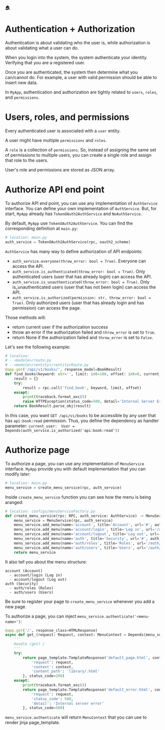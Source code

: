 <!--startTocHeader-->
[🏠](README.md)
# Authentication + Authorization
<!--endTocHeader-->

Authentication is about validating who the user is, while authorization is about validating what a user can do.

When you login into the system, the system authenticate your identity. Verifying that you are a registered user.

Once you are authenticated, the system then determine what you can/cannot do. For example, a user with valid permission should be able to insert new data.

In `MyApp`, authentication and authorization are tightly related to `users`, `roles`, and `permissions`.

# Users, roles, and permissions

Every authenticated user is associated with a `user` entity.

A user might have multiple `permissions` and `roles`.

A `role` is a collection of `permissions`. So, instead of assigning the same set of permissions to multiple users, you can create a single role and assign that role to the users.

User's role and permissions are stored as JSON array.

# Authorize API end point

To authorize API end point, you can use any implementation of `AuthService` interface. You can define your own implementation of `AuthService`. But, for start, `MyApp` already has `TokenOAuth2AuthService` and `NoAuthService`.

By default, `MyApp` use `TokenOAuth2AuthService`. You can find the corresponding definition at `main.py`:

```python
# location: main.py
auth_service = TokenOAuth2AuthService(rpc, oauth2_scheme)
```

`AuthService` has many way to define authorization of API endpoints:

- `auth_service.everyone(throw_error: bool = True)`. Everyone can access the API.
- `auth_service.is_authenticated(throw_error: bool = True)`. Only authenticated users (user that has already login) can access the API.
- `auth_service.is_unauthenticated(throw_error: bool = True)`. Only is_unauthenticated users (user that has not been login) can access the API.
- `auth_service.is_authorized(permission: str, throw_error: bool = True)`. Only authorized users (user that has already login and has permission) can access the page.

Those methods will:
- return current user if the authorization success 
- throw an error if the authorization failed and `throw_error` is set to `True`.
- return None if the authorization failed and `throw_error` is set to `False`.

Let's see the following example:

```python
# location: 
# - <module>/route.py
# - <module>/<entity>/<entity>Route.py
@app.get('/api/v1/books/', response_model=BookResult)
def find_books(keyword: str='', limit: int=100, offset: int=0, current_user:  User = Depends(auth_service.is_authorized('api:book:read'))) -> BookResult:
    result = {}
    try:
        result = rpc.call('find_book', keyword, limit, offset)
    except:
        print(traceback.format_exc()) 
        raise HTTPException(status_code=500, detail='Internal Server Error')
    return BookResult.parse_obj(result)
```

In this case, you want `GET /api/vi/books` to be accessible by any user that has `api:book:read` permission. Thus, you define the dependency as handler parameter: `current_user:  User = Depends(auth_service.is_authorized('api:book:read'))`

# Authorize page

To authorize a page, you can use any implementation of `MenuService` interface. `MyApp` provide you with default implementation that you can modify later:

```python
# location: main.py
menu_service = create_menu_service(rpc, auth_service)
```

Inside `create_menu_service` function you can see how the menu is being aranged:

```python
# location: configs/menuServiceFactory.py
def create_menu_service(rpc: RPC, auth_service: AuthService) -> MenuService:
    menu_service = MenuService(rpc, auth_service)
    menu_service.add_menu(name='account', title='Account', url='#', auth_type=AuthType.EVERYONE)
    menu_service.add_menu(name='account/login', title='Log in', url='/account/login', auth_type=AuthType.UNAUTHENTICATED, parent_name='account')
    menu_service.add_menu(name='account/logout', title='Log out', url='/account/logout', auth_type=AuthType.AUTHENTICATED, parent_name='account')
    menu_service.add_menu(name='auth', title='Security', url='#', auth_type=AuthType.EVERYONE)
    menu_service.add_menu(name='auth/roles', title='Roles', url='/auth/roles', auth_type=AuthType.AUTHORIZED, permission_name='ui:auth:role', parent_name='auth')
    menu_service.add_menu(name='auth/users', title='Users', url='/auth/users', auth_type=AuthType.AUTHORIZED, permission_name='ui:auth:user', parent_name='auth')
    return menu_service
```

It also tell you about the menu structure:

```
account (Account)
  - account/login (Log in)
  - account/logout (Log out)
auth (Security)
  - auth/roles (Roles)
  - auth/users (Users)
```

Be sure to register your page to `create_menu_service` whenever you add a new page.

To authorize a page, you can inject `menu_service.authenticate('<menu-name>')`:

```python
@app.get('/', response_class=HTMLResponse)
async def get_(request: Request, context: MenuContext = Depends(menu_service.authenticate('library:/'))) -> HTMLResponse:
    '''
    Handle (get) /
    '''
    try:
        return page_template.TemplateResponse('default_page.html', context={
            'request': request,
            'context': context,
            'content_path': 'library/.html'
        }, status_code=200)
    except:
        print(traceback.format_exc()) 
        return page_template.TemplateResponse('default_error.html', context={
            'request': request,
            'status_code': 500,
            'detail': 'Internal server error'
        }, status_code=500)
```

`menu_service.authenticate` will return `MenuContext` that you can use to render jinja page_template.

<!--startTocSubTopic-->
<!--endTocSubTopic-->